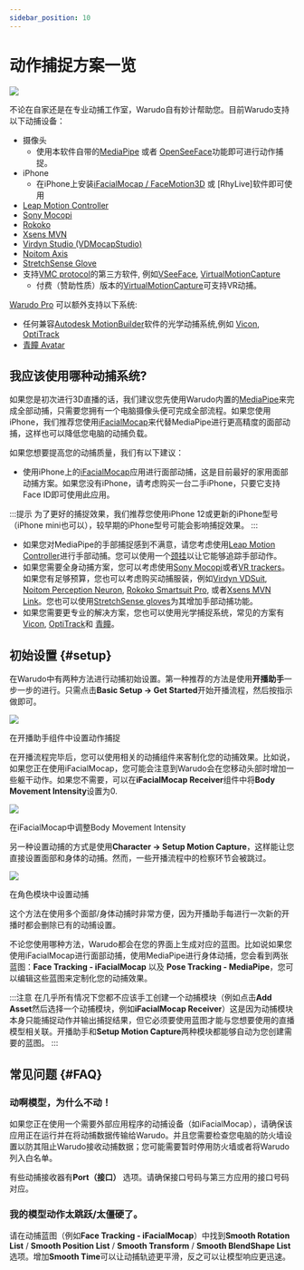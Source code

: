 ```yaml
---
sidebar_position: 10
---
```


# 动作捕捉方案一览

![](/doc-img/mocap-cover.jpg)

不论在自家还是在专业动捕工作室，Warudo自有妙计帮助您。目前Warudo支持以下动捕设备：

* 摄像头
  * 使用本软件自带的[MediaPipe](./mediapipe) 或者 [OpenSeeFace](./openseeface)功能即可进行动作捕捉。
* iPhone
  * 在iPhone上安装[iFacialMocap / FaceMotion3D](./ifacialmocap) 或 [RhyLive]软件即可使用
* [Leap Motion Controller](./leap-motion)
* [Sony Mocopi](./mocopi)
* [Rokoko](./rokoko)
* [Xsens MVN](./xsens-mvn)
* [Virdyn Studio (VDMocapStudio)](./virdyn)
* [Noitom Axis](./noitom)
* [StretchSense Glove](./stretchsense)
* 支持[VMC protocol](./vmc)的第三方软件, 例如[VSeeFace](https://www.vseeface.icu/), [VirtualMotionCapture](https://vmc.info/)
  * 付费（赞助性质）版本的[VirtualMotionCapture](https://www.patreon.com/sh_akira)可支持VR动捕。

[Warudo Pro](../pro.md) 可以额外支持以下系统:

* 任何兼容[Autodesk MotionBuilder](./motionbuilder)软件的光学动捕系统,例如 [Vicon](https://www.vicon.com/), [OptiTrack](https://optitrack.com/)
* [青瞳 Avatar](./chingmu)

## 我应该使用哪种动捕系统?

如果您是初次进行3D直播的话，我们建议您先使用Warudo内置的[MediaPipe](./mediapipe)来完成全部动捕，只需要您拥有一个电脑摄像头便可完成全部流程。如果您使用iPhone，我们推荐您使用[iFacialMocap](./ifacialmocap)来代替MediaPipe进行更高精度的面部动捕，这样也可以降低您电脑的动捕负载。

如果您想要提高您的动捕质量，我们有以下建议：

* 使用iPhone上的[iFacialMocap](./ifacialmocap)应用进行面部动捕，这是目前最好的家用面部动捕方案。如果您没有iPhone，请考虑购买一台二手iPhone，只要它支持Face ID即可使用此应用。

:::提示
为了更好的捕捉效果，我们推荐您使用iPhone 12或更新的iPhone型号（iPhone mini也可以），较早期的iPhone型号可能会影响捕捉效果。
:::
* 如果您对MediaPipe的手部捕捉感到不满意，请您考虑使用[Leap Motion Controller](./leap-motion)进行手部动捕。您可以使用一个[颈挂](https://www.etsy.com/market/leap_motion_mounting)以让它能够追踪手部动作。
* 如果您需要全身动捕方案，您可以考虑使用[Sony Mocopi](./mocopi)或者[VR trackers](./vmc.md)。如果您有足够预算，您也可以考虑购买动捕服装，例如[Virdyn VDSuit](./virdyn), [Noitom Perception Neuron](./noitom), [Rokoko Smartsuit Pro](./rokoko), 或者[Xsens MVN Link](./xsens-mvn)。您也可以使用[StretchSense gloves](./stretchsense)为其增加手部动捕功能。
* 如果您需要更专业的解决方案，您也可以使用光学捕捉系统，常见的方案有[Vicon](https://www.vicon.com/), [OptiTrack](https://optitrack.com/)和 [青瞳](https://www.chingmu.com/)。

## 初始设置 {#setup}

在Warudo中有两种方法进行动捕初始设置。第一种推荐的方法是使用**开播助手**一步一步的进行。只需点击**Basic Setup → Get Started**开始开播流程，然后按指示做即可。

![](/doc-img/en-getting-started-2.png)
<p class="img-desc">在开播助手组件中设置动作捕捉</p>

在开播流程完毕后，您可以使用相关的动捕组件来客制化您的动捕效果。比如说，如果您正在使用iFacialMocap，您可能会注意到Warudo会在您移动头部时增加一些躯干动作。如果您不需要，可以在**iFacialMocap Receiver**组件中将**Body Movement Intensity**设置为0.

![](/doc-img/en-mocap-1.png)
<p class="img-desc">在iFacialMocap中调整Body Movement Intensity</p>

另一种设置动捕的方式是使用**Character → Setup Motion Capture**，这样能让您直接设置面部和身体的动捕。然而，一些开播流程中的检察环节会被跳过。

![](/doc-img/en-mocap-2.png)
<p class="img-desc">在角色模块中设置动捕</p>

这个方法在使用多个面部/身体动捕时非常方便，因为开播助手每进行一次新的开播时都会删除已有的动捕设置。

不论您使用哪种方法，Warudo都会在您的界面上生成对应的蓝图。比如说如果您使用iFacialMocap进行面部动捕，使用MediaPipe进行身体动捕，您会看到两张蓝图：**Face Tracking - iFacialMocap** 以及 **Pose Tracking - MediaPipe**，您可以编辑这些蓝图来定制化您的动捕效果。

:::注意
在几乎所有情况下您都不应该手工创建一个动捕模块（例如点击**Add Asset**然后选择一个动捕模块，例如**iFacialMocap Receiver**）这是因为动捕模块本身只能捕捉动作并输出捕捉结果，但它必须要使用蓝图才能与您想要使用的直播模型相关联。开播助手和**Setup Motion Capture**两种模块都能够自动为您创建需要的蓝图。
:::

## 常见问题 {#FAQ}

### 动啊模型，为什么不动！

如果您正在使用一个需要外部应用程序的动捕设备（如iFacialMocap），请确保该应用正在运行并在将动捕数据传输给Warudo。并且您需要检查您电脑的防火墙设置以防其阻止Warudo接收动捕数据；您可能需要暂时停用防火墙或者将Warudo列入白名单。

有些动捕接收器有**Port（接口）** 选项。请确保接口号码与第三方应用的接口号码对应。

### 我的模型动作太跳跃/太僵硬了。

请在动捕蓝图（例如**Face Tracking - iFacialMocap**）中找到**Smooth Rotation List** / **Smooth Position List** / **Smooth Transform** / **Smooth BlendShape List** 选项。增加**Smooth Time**可以让动捕轨迹更平滑，反之可以让模型响应更迅速。
